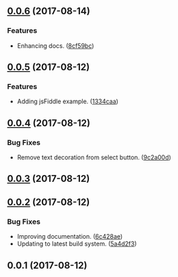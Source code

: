 <a name="0.0.6"></a>
## [0.0.6](https://github.com/src-works/named-color-picker/compare/0.0.5...0.0.6) (2017-08-14)


### Features

* Enhancing docs. ([8cf59bc](https://github.com/src-works/named-color-picker/commit/8cf59bc))



<a name="0.0.5"></a>
## [0.0.5](https://github.com/src-works/named-color-picker/compare/0.0.4...0.0.5) (2017-08-12)


### Features

* Adding jsFiddle example. ([1334caa](https://github.com/src-works/named-color-picker/commit/1334caa))



<a name="0.0.4"></a>
## [0.0.4](https://github.com/src-works/named-color-picker/compare/0.0.3...0.0.4) (2017-08-12)


### Bug Fixes

* Remove text decoration from select button. ([9c2a00d](https://github.com/src-works/named-color-picker/commit/9c2a00d))



<a name="0.0.3"></a>
## [0.0.3](https://github.com/src-works/named-color-picker/compare/0.0.2...0.0.3) (2017-08-12)



<a name="0.0.2"></a>
## [0.0.2](https://github.com/src-works/named-color-picker/compare/0.0.1...0.0.2) (2017-08-12)


### Bug Fixes

* Improving documentation. ([6c428ae](https://github.com/src-works/named-color-picker/commit/6c428ae))
* Updating to latest build system. ([5a4d2f3](https://github.com/src-works/named-color-picker/commit/5a4d2f3))



<a name="0.0.1"></a>
## 0.0.1 (2017-08-12)



